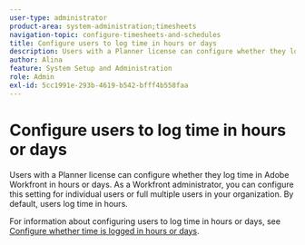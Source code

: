 ```yaml
---
user-type: administrator
product-area: system-administration;timesheets
navigation-topic: configure-timesheets-and-schedules
title: Configure users to log time in hours or days
description: Users with a Planner license can configure whether they log time in Adobe Workfront in hours or days. As a Workfront administrator, you can configure this setting for individual users or full multiple users in your organization. By default, users log time in hours.
author: Alina 
feature: System Setup and Administration
role: Admin
exl-id: 5cc1991e-293b-4619-b542-bfff4b558faa
---
```

# Configure users to log time in hours or days

<!--this article should be removed from the admin area because this is not an admin function; we have another article linked below in the user area for timesheets -->

Users with a Planner license can configure whether they log time in Adobe Workfront in hours or days. As a Workfront administrator, you can configure this setting for individual users or full multiple users in your organization. By default, users log time in hours.

For information about configuring users to log time in hours or days, see [Configure whether time is logged in hours or days](../../../timesheets/config-timesheet-prefs/config-time-logged-hrs-days.md).
